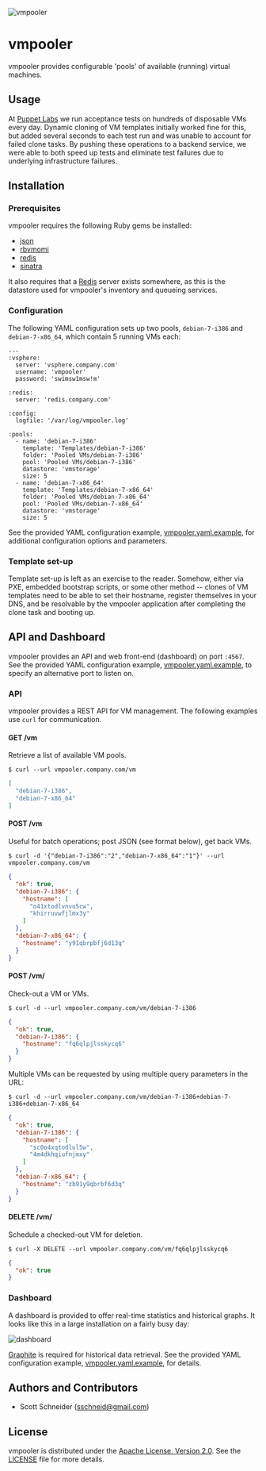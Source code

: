 ![vmpooler](https://raw.github.com/sschneid/vmpooler/master/lib/vmpooler/public/img/logo.jpg)

# vmpooler

vmpooler provides configurable 'pools' of available (running) virtual machines.


## Usage

At [Puppet Labs](http://puppetlabs.com) we run acceptance tests on hundreds of disposable VMs every day.  Dynamic cloning of VM templates initially worked fine for this, but added several seconds to each test run and was unable to account for failed clone tasks.  By pushing these operations to a backend service, we were able to both speed up tests and eliminate test failures due to underlying infrastructure failures.


## Installation

### Prerequisites

vmpooler requires the following Ruby gems be installed:

- [json](http://rubygems.org/gems/json)
- [rbvmomi](http://rubygems.org/gems/rbvmomi)
- [redis](http://rubygems.org/gems/redis)
- [sinatra](http://rubygems.org/gems/sinatra)

It also requires that a [Redis](http://redis.io/) server exists somewhere, as this is the datastore used for vmpooler's inventory and queueing services.

### Configuration

The following YAML configuration sets up two pools, `debian-7-i386` and `debian-7-x86_64`, which contain 5 running VMs each:

```
---
:vsphere:
  server: 'vsphere.company.com'
  username: 'vmpooler'
  password: 'swimsw1msw!m'

:redis:
  server: 'redis.company.com'

:config:
  logfile: '/var/log/vmpooler.log'

:pools:
  - name: 'debian-7-i386'
    template: 'Templates/debian-7-i386'
    folder: 'Pooled VMs/debian-7-i386'
    pool: 'Pooled VMs/debian-7-i386'
    datastore: 'vmstorage'
    size: 5
  - name: 'debian-7-x86_64'
    template: 'Templates/debian-7-x86_64'
    folder: 'Pooled VMs/debian-7-x86_64'
    pool: 'Pooled VMs/debian-7-x86_64'
    datastore: 'vmstorage'
    size: 5
```

See the provided YAML configuration example, [vmpooler.yaml.example](vmpooler.yaml.example), for additional configuration options and parameters.

### Template set-up

Template set-up is left as an exercise to the reader.  Somehow, either via PXE, embedded bootstrap scripts, or some other method -- clones of VM templates need to be able to set their hostname, register themselves in your DNS, and be resolvable by the vmpooler application after completing the clone task and booting up.


## API and Dashboard

vmpooler provides an API and web front-end (dashboard) on port `:4567`.  See the provided YAML configuration example, [vmpooler.yaml.example](vmpooler.yaml.example), to specify an alternative port to listen on.

### API

vmpooler provides a REST API for VM management.  The following examples use `curl` for communication.

#### GET /vm

Retrieve a list of available VM pools.

```
$ curl --url vmpooler.company.com/vm
```
```json
[
  "debian-7-i386",
  "debian-7-x86_64"
]
```

#### POST /vm
Useful for batch operations; post JSON (see format below), get back VMs.

```
$ curl -d '{"debian-7-i386":"2","debian-7-x86_64":"1"}' --url vmpooler.company.com/vm
```
```json
{
  "ok": true,
  "debian-7-i386": {
    "hostname": [
      "o41xtodlvnvu5cw",
      "khirruvwfjlmx3y"
    ]
  },
  "debian-7-x86_64": {
    "hostname": "y91qbrpbfj6d13q"
  }
}
```

#### POST /vm/<pool>
Check-out a VM or VMs.

```
$ curl -d --url vmpooler.company.com/vm/debian-7-i386
```
```json
{
  "ok": true,
  "debian-7-i386": {
    "hostname": "fq6qlpjlsskycq6"
  }
}
```

Multiple VMs can be requested by using multiple query parameters in the URL:

```
$ curl -d --url vmpooler.company.com/vm/debian-7-i386+debian-7-i386+debian-7-x86_64
```

```json
{
  "ok": true,
  "debian-7-i386": {
    "hostname": [
      "sc0o4xqtodlul5w",
      "4m4dkhqiufnjmxy"
    ]
  },
  "debian-7-x86_64": {
    "hostname": "zb91y9qbrbf6d3q"
  }
}
```

#### DELETE /vm/<hostnamename>

Schedule a checked-out VM for deletion.

```
$ curl -X DELETE --url vmpooler.company.com/vm/fq6qlpjlsskycq6
```
```json
{
  "ok": true
}
```

### Dashboard

A dashboard is provided to offer real-time statistics and historical graphs.  It looks like this in a large installation on a fairly busy day:

![dashboard](https://raw.github.com/sschneid/vmpooler/gh-pages/img/screenshots/dashboard.png)

[Graphite](http://graphite.wikidot.com/) is required for historical data retrieval.  See the provided YAML configuration example, [vmpooler.yaml.example](vmpooler.yaml.example), for details.


## Authors and Contributors

- Scott Schneider (sschneid@gmail.com)


## License

vmpooler is distributed under the [Apache License, Version 2.0](http://www.apache.org/licenses/LICENSE-2.0.html).  See the [LICENSE](LICENSE) file for more details.

